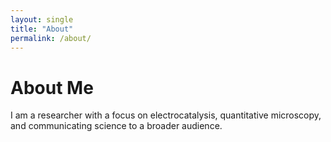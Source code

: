 ```yaml
---
layout: single
title: "About"
permalink: /about/
---
```


# About Me

I am a researcher with a focus on electrocatalysis, quantitative microscopy, and communicating science to a broader audience.
